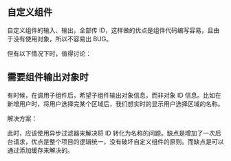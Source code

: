自定义组件
-------------

自定义组件的输入、输出，全部传 ID，这样做的优点是组件代码编写容易，且由于没有使用对象，所以不容易出 BUG。

但有以下情况下时，值得讨论：

## 需要组件输出对象时

有时候，在调用子组件后，希望子组件输出对象信息，而非对象 ID 信息。比如在新增用户时，将用户选择完某个区域后，我们想实时的显示用户选择区域的名称。

解决方案：

此时，应该使用异步过滤器来解决将 ID 转化为名称的问题。缺点是增加了一次后台请求，优点是整个项目的逻辑统一，没有破坏自定义组件的原则。而缺点是可以通过添加缓存来解决的。
